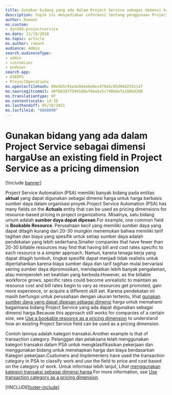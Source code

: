```yaml
---
title: Gunakan bidang yang ada dalam Project Service sebagai dimensi harga
description: Topik ini menyediakan informasi tentang penggunaan Project Service proyek yang ada sebagai dimensi harga.
author: Rumant
ms.custom:
- dyn365-projectservice
ms.date: 11/19/2018
ms.topic: article
ms.author: rumant
audience: Admin
search.audienceType:
- admin
- customizer
- enduser
search.app:
- D365PS
- ProjectOperations
ms.openlocfilehash: 09e565c91eda9dee6e0ec479a5c85d94d2591147
ms.sourcegitcommit: 40f68387f594180af64a5e5c748b6efa188bd300
ms.translationtype: HT
ms.contentlocale: id-ID
ms.lasthandoff: 05/10/2021
ms.locfileid: "6008090"
---
```

# <a name="use-an-existing-field-in-project-service-as-a-pricing-dimension"></a><span data-ttu-id="ffcd2-103">Gunakan bidang yang ada dalam Project Service sebagai dimensi harga</span><span class="sxs-lookup"><span data-stu-id="ffcd2-103">Use an existing field in Project Service as a pricing dimension</span></span>

[!include [banner](../includes/psa-now-project-operations.md)]

<span data-ttu-id="ffcd2-104">Project Service Automation (PSA) memiliki banyak bidang pada entitas **aktual** yang dapat digunakan sebagai dimensi harga untuk harga berbasis sumber daya dalam organisasi proyek.</span><span class="sxs-lookup"><span data-stu-id="ffcd2-104">Project Service Automation (PSA) has many fields on the **Actuals** entity that can be used as pricing dimensions for resource-based pricing in project organizations.</span></span> <span data-ttu-id="ffcd2-105">Misalnya, satu bidang umum adalah **sumber daya dapat dipesan**.</span><span class="sxs-lookup"><span data-stu-id="ffcd2-105">For example, one common field is **Bookable Resource**.</span></span> <span data-ttu-id="ffcd2-106">Perusahaan kecil yang memiliki sumber daya yang dapat ditagih kurang dari 20-30 mungkin menemukan bahwa memiliki tarif tagihan dan biaya yang spesifik untuk setiap sumber daya adalah pendekatan yang lebih sederhana.</span><span class="sxs-lookup"><span data-stu-id="ffcd2-106">Smaller companies that have fewer than 20-30 billable resources may find that having bill and cost rates specific to each resource is a simpler approach.</span></span> <span data-ttu-id="ffcd2-107">Namun, karena tenaga kerja yang dapat ditagih tumbuh, tingkat spesifik dapat menjadi tidak realistis untuk dipertahankan karena biaya sumber daya dan tarif tagihan mulai bervariasi seiring sumber daya dipromosikan, mendapatkan lebih banyak pengalaman, atau memperoleh set keahlian yang berbeda.</span><span class="sxs-lookup"><span data-stu-id="ffcd2-107">However, as the billable workforce grows, specific rates could become unrealistic to maintain as resource cost and bill rates begin to vary as resources get promoted, gain more experience, or acquire a different skill set.</span></span> <span data-ttu-id="ffcd2-108">Karena pendekatan ini masih berfungsi untuk perusahaan dengan ukuran tertentu, lihat [gunakan sumber daya yang dapat dipesan sebagai dimensi](bookable-resource-pricing-dimension.md) harga untuk memahami bagaimana bidang Project Service yang ada dapat digunakan sebagai dimensi harga.</span><span class="sxs-lookup"><span data-stu-id="ffcd2-108">Because this approach still works for companies of a certain size, see [Use a bookable resource as a pricing dimension](bookable-resource-pricing-dimension.md) to understand how an existing Project Service field can be used as a pricing dimension.</span></span>

<span data-ttu-id="ffcd2-109">Contoh lainnya adalah kategori transaksi.</span><span class="sxs-lookup"><span data-stu-id="ffcd2-109">Another example is that of transaction category.</span></span> <span data-ttu-id="ffcd2-110">Pelanggan dan pelaksana telah menggunakan kategori transaksi dalam PSA untuk mengklasifikasikan pekerjaan dan menggunakan bidang untuk menetapkan harga dan biaya berdasarkan Kategori pekerjaan.</span><span class="sxs-lookup"><span data-stu-id="ffcd2-110">Customers and Implementers have used the transaction category in PSA to classify work and use the field to price and cost based on the category of work.</span></span> <span data-ttu-id="ffcd2-111">Untuk informasi lebih lanjut, Lihat [menggunakan kategori transaksi sebagai dimensi harga](transaction-category-pricing-dimension.md).</span><span class="sxs-lookup"><span data-stu-id="ffcd2-111">For more information, see [Use transaction category as a pricing dimension](transaction-category-pricing-dimension.md).</span></span>


[!INCLUDE[footer-include](../includes/footer-banner.md)]